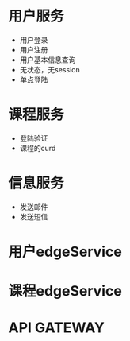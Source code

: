 # 用户服务
- 用户登录
- 用户注册
- 用户基本信息查询
- 无状态，无session
- 单点登陆

# 课程服务
- 登陆验证
- 课程的curd

# 信息服务
- 发送邮件
- 发送短信

# 用户edgeService
# 课程edgeService
# API GATEWAY